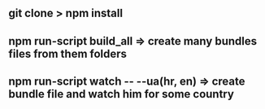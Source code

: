 ## git clone > npm install

## npm run-script build_all => create many bundles files from them folders
## npm run-script watch -- --ua(hr, en) => create bundle file and watch him for some country

